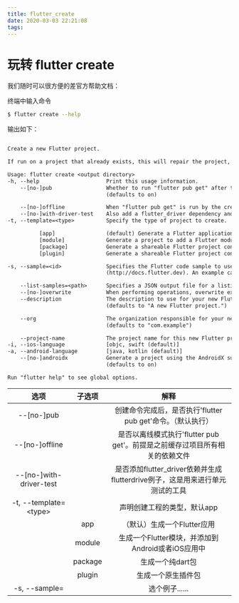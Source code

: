 ```yaml
---
title: flutter_create
date: 2020-03-03 22:21:08
tags:
---
```

# 玩转 flutter create


我们随时可以很方便的差官方帮助文档：

终端中输入命令
```bash
$ flutter create --help
```

输出如下：

```txt

Create a new Flutter project.

If run on a project that already exists, this will repair the project, recreating any files that are missing.

Usage: flutter create <output directory>
-h, --help                     Print this usage information.
    --[no-]pub                 Whether to run "flutter pub get" after the project has been created.
                               (defaults to on)

    --[no-]offline             When "flutter pub get" is run by the create command, this indicates whether to run it in offline mode or not. In offline mode, it will need to have all dependencies already available in the pub cache to succeed.
    --[no-]with-driver-test    Also add a flutter_driver dependency and generate a sample 'flutter drive' test.
-t, --template=<type>          Specify the type of project to create.

          [app]                (default) Generate a Flutter application.
          [module]             Generate a project to add a Flutter module to an existing Android or iOS application.
          [package]            Generate a shareable Flutter project containing modular Dart code.
          [plugin]             Generate a shareable Flutter project containing an API in Dart code with a platform-specific implementation for Android, for iOS code, or for both.

-s, --sample=<id>              Specifies the Flutter code sample to use as the main.dart for an application. Implies --template=app. The value should be the sample ID of the desired sample from the API documentation website
                               (http://docs.flutter.dev). An example can be found at https://master-api.flutter.dev/flutter/widgets/SingleChildScrollView-class.html

    --list-samples=<path>      Specifies a JSON output file for a listing of Flutter code samples that can created with --sample.
    --[no-]overwrite           When performing operations, overwrite existing files.
    --description              The description to use for your new Flutter project. This string ends up in the pubspec.yaml file.
                               (defaults to "A new Flutter project.")

    --org                      The organization responsible for your new Flutter project, in reverse domain name notation. This string is used in Java package names and as prefix in the iOS bundle identifier.
                               (defaults to "com.example")

    --project-name             The project name for this new Flutter project. This must be a valid dart package name.
-i, --ios-language             [objc, swift (default)]
-a, --android-language         [java, kotlin (default)]
    --[no-]androidx            Generate a project using the AndroidX support libraries
                               (defaults to on)

Run "flutter help" to see global options.
```

|选项|子选项|解释|
|:---:|:---:|:---:|
| --[no-]pub||创建命令完成后，是否执行'flutter pub get'命令。（默认执行）|
|--[no-]offline||是否以离线模式执行'flutter pub get'。前提是之前缓存过项目所有相关的依赖文件|
|--[no-]with-driver-test||是否添加flutter_driver依赖并生成flutterdrive例子，这是用来进行单元测试的工具|
|-t, --template=\<type\>||声明创建工程的类型，默认app|
||app|（默认）生成一个Flutter应用|
||module| 生成一个Flutter模块，并添加到Android或者iOS应用中|
||package|生成一个纯dart包|
||plugin|生成一个原生插件包|
|-s, --sample=<id>||选个例子......|